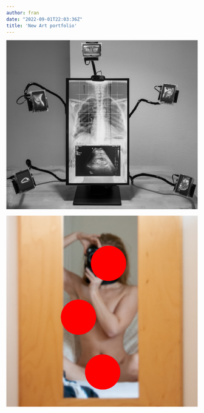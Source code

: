 ```yaml
---
author: fran
date: "2022-09-01T22:03:36Z"
title: 'New Art portfolio'
---
```


[![#Selfie_v2](XT238744.jpg)](/en/blog/2021/10/26/selfie_v2/)  

[![Shared Folver](IMG_5027-Editar-2.jpg)](/en/blog/2021/05/21/shared-folder-red-box-v21/)

